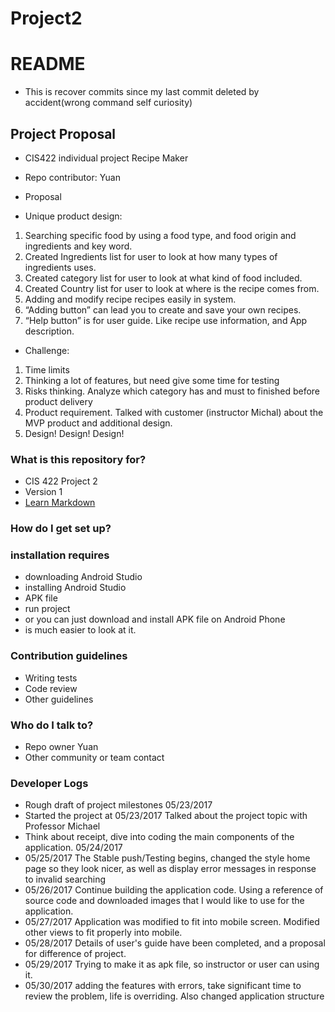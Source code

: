 # Project2
# README #
* This is recover commits since my last commit deleted by accident(wrong command self curiosity)

## Project Proposal ##
* CIS422 individual project Recipe Maker
* Repo contributor: Yuan

* Proposal
* Unique product design:
 1.	Searching specific food by using a food type, and food origin and ingredients and key word.
2.	Created Ingredients list for user to look at how many types of ingredients uses.
3.	Created category list for user to look at what kind of food included.
4.	Created Country list for user to look at where is the recipe comes from.
5.	Adding and modify recipe recipes easily in system. 
6.	“Adding button” can lead you to create and save your own recipes.
7.	“Help button” is for user guide. Like recipe use information, and App description.

* Challenge:
1.	Time limits
2.	Thinking a lot of features, but need give some time for testing
3.	Risks thinking. Analyze which category has and must to finished before product delivery
4.	Product requirement. Talked with customer (instructor Michal) about the MVP product and additional design. 
5.	Design! Design! Design! 
 

### What is this repository for? ###

* CIS 422 Project 2
* Version 1
* [Learn Markdown](https://bitbucket.org/tutorials/markdowndemo)

### How do I get set up? ###
### installation requires ###

* downloading Android Studio
* installing Android Studio
* APK file
* run project
* or you can just download and install APK file on Android Phone
* is much easier to look at it.

### Contribution guidelines ###

* Writing tests
* Code review
* Other guidelines

### Who do I talk to? ###

* Repo owner Yuan
* Other community or team contact

### Developer Logs ###

* Rough draft of project milestones 05/23/2017
* Started the project at 05/23/2017 Talked about the project topic with Professor Michael 
* Think about receipt, dive into coding the main components of the application. 05/24/2017
* 05/25/2017 The Stable push/Testing begins, changed the style home page so they look nicer, as well as display error messages in response to invalid searching
* 05/26/2017 Continue building the application code.  Using a reference of source code and downloaded images that I would like to use for the application.
* 05/27/2017 Application was modified to fit into mobile screen.  Modified other views to fit properly into mobile.
* 05/28/2017 Details of user's guide have been completed, and a proposal for difference of project.
* 05/29/2017 Trying to make it as apk file, so instructor or user can using it.
* 05/30/2017 adding the features with errors, take significant time to review the problem, life is overriding. Also changed application structure
